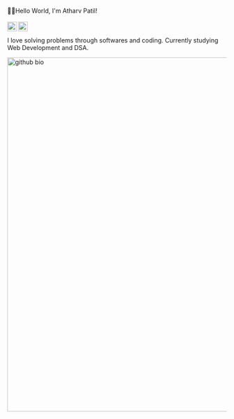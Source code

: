 👋🔥Hello World, I'm Atharv Patil!
<br>
<br>
<a href="https://twitter.com/AtharvP001" target="_blank"><img align="left" alt="Atharv Patil | Twitter" width="22px" src="https://raw.githubusercontent.com/peterthehan/peterthehan/master/assets/twitter.svg" />
</a>
<a href="https://www.linkedin.com/in/atharv-patil-6106381ab/" target="_blank">
<img align="left" alt="Atharv's LinkedIN" width="22px" src="https://raw.githubusercontent.com/peterthehan/peterthehan/master/assets/linkedin.svg" />
</a>
<br>
<br>
I love solving problems through softwares and coding. Currently studying Web Development and DSA.

<img width="814" alt="github bio" src="https://github.com/Atharvp01/Atharvp01/assets/98934239/e01a783d-b46d-4233-b554-19f57890b8c0">
<br>

<br>

